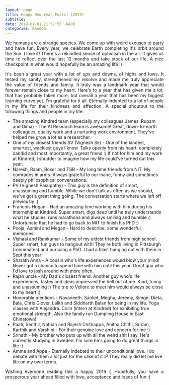 ```yaml
---
layout: page
title: Happy New Year Folks! (2019)   
subtitle: 
date: 2019-01-01 21:57:55 -0400
categories: Random
---
```


<p align="justify"> We humans are a strange species. We come up with weird excuses to party and have fun. Every year, we celebrate Earth completing it's orbit around the Sun. I love it! There's a rekindled sense of optimism in the air. It gives us time to reflect over the last 12 months and take stock of our life. A nice checkpoint in what would hopefully be an amazing life :) </p>  

<p align="justify"> It's been a great year with a lot of ups and downs, of highs and lows. It tested my sanity, strengthened my resolve and made me truly appreciate the value of friends and family. It truly was a landmark year that would forever remain close to my heart. Here's to a year that has given me a lot, that has probably taken more, but overall a year that has been my biggest learning curve yet. I'm grateful for it all. Eternally indebted to a lot of people in my life for their kindness and affection. A special shoutout to the following things and people in my life: </p>

* The amazing Kindred team (especially my colleagues James, Rupam and Dima) - The AI Research team is awesome! Great, down-to-earth colleagues, quality work and a nurturing work environment. They've helped me grow a lot as a researcher. 
* One of my closest friends SV (Vignesh Sk) - One of the kindest, smartest, wackiest guys I know. Talks openly from his heart, completely candid and most importantly, a great friend :) If not for him and my work at Kindred, I shudder to imagine how my life could've turned out this year.    
* Naresh, Raam, Boxer and TSB - My long time friends from NIT. My comrades in arms. Always grateful to our inane, funny and sometimes deeply philosophical conversations.
* PV (Vignesh Pasupathy) - This guy is the definition of smart, unassuming and humble. While we don't talk as often as we should, we've got a great thing going. The conversation starts where we left off previously :) 
* Francois Hogan - Had an amazing time working with him during his internship at Kindred. Super smart, digs deep until he truly understands what he studies, runs marathons and always smiling and humble :) Unfortunate that he had to go back to MIT to finish his PhD :)
* Pooja, Asmini and Megan - Hard to describe, some wonderful memories.
* Vishaal and Ramkumar - Some of my oldest friends from high school. Super smart, fun guys to hangout with! They're both living in Pittsburgh (roommates) and pursuing a PhD. I had a blast hanging out with them in Sept this year!
* Sharath Anna - A cousin who's life experiences would blow your mind! Never got a chance to spend time with him until this year. Great guy who I'd love to josh around with more often.
* Rajan uncle - My Dad's closest friend. Another guy who's life experiences, tastes and ideas impressed the hell out of me. Kind, funny and unassuming :) The trip to Vellore to meet him would always be close to my heart :) 
* Honorable mentions - Navaneeth, Sanket, Megha, Jeremy, Simge, Dieta, Bala, Chris Glover, Lalith and Siddharth Balan for being in my life. Yoga classes with Alejandra. Colin (intern at Kindred) for exhibiting true emotional strength. Also the family run Dumpling House in East Chinatown!   
* Paati, Senthil, Nathan and Rajesh Chithappa, Anitha Chithi, Sriram, Karthik and Varshini - For their genuine love and concern for me :)  
* Srinath - My brother who puts up with all the weird shit I say. He's currently studying in Sweden. I'm sure he's going to do great things in life :)
* Amma and Appa - Eternally indebted to their unconditional love. I do debate with them a lot just for the sake of it :P They really did let me live life on my own terms.

<p align="justify"> Wishing everyone reading this a happy 2019 :) Hopefully, you have a prosperous year ahead filled with love, acceptance and loads of fun :) </p>